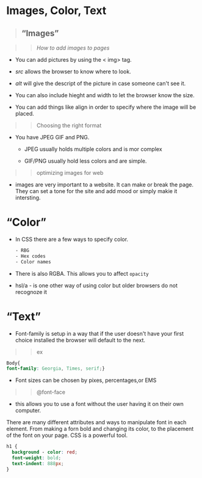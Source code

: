 # **Images, Color, Text**

>## “Images”

>>*How to add images to pages*

+ You can add pictures by using the < img> tag.

+ *src* allows the browser to know where to look.

+ *alt* will give the descript of the picture in case someone can't see it.

+ You can also include hieght and width to let the browser know the size.
  
+ You can add things like align in order to specify where the image will be placed.

>>Choosing the right format

+ You have JPEG GIF and PNG. 

  - JPEG usually holds multiple colors and is mor complex

  - GIF/PNG usually hold less colors and are simple.

>>optimizing images for web

- images are very important to a website.  It can make or break the page. They can set a tone for the site and add mood or simply makie it intersting.

# **“Color”**

- In CSS there are a few ways to specify color.

   ```CSS 
   - RBG
   - Hex codes
   - Color names

- There is also RGBA. This allows you to affect `opacity`

- hsl/a - is one other way of using color but older browsers do not recognoze it

# **“Text”**

- Font-family is setup in a way that if the user doesn't have your first choice installed the browser will default to the next.

>>ex

```CSS
Body{
font-family: Georgia, Times, serif;}
```

- Font sizes can be chosen by pixes, percentages,or EMS

>>@font-face

- this allows you to use a font without the user having it on their own computer. 

There are many different attributes and ways to manipulate font in each element. From making a forn bold and changing its color, to the placement of the font on your page. CSS is a powerful tool.

```CSS
h1 {
  background - color: red;
  font-weight: bold;
  text-indent: 888px;
}
